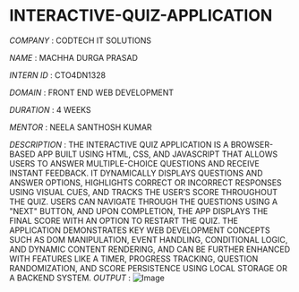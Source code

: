 # INTERACTIVE-QUIZ-APPLICATION

*COMPANY* :  CODTECH IT SOLUTIONS 

*NAME* :  MACHHA DURGA PRASAD

*INTERN ID* :  CTO4DN1328

*DOMAIN* :  FRONT END WEB DEVELOPMENT

*DURATION* :  4 WEEKS

*MENTOR* :  NEELA SANTHOSH KUMAR

*DESCRIPTION* :  THE INTERACTIVE QUIZ APPLICATION IS A BROWSER-BASED APP BUILT USING HTML, CSS, AND JAVASCRIPT THAT ALLOWS USERS TO ANSWER MULTIPLE-CHOICE QUESTIONS AND RECEIVE INSTANT FEEDBACK. IT DYNAMICALLY 
                 DISPLAYS QUESTIONS AND ANSWER OPTIONS, HIGHLIGHTS CORRECT OR INCORRECT RESPONSES USING VISUAL CUES, AND TRACKS THE USER’S SCORE THROUGHOUT THE QUIZ. USERS CAN NAVIGATE THROUGH THE QUESTIONS USING A 
                "NEXT" BUTTON, AND UPON COMPLETION, THE APP DISPLAYS THE FINAL SCORE WITH AN OPTION TO RESTART THE QUIZ. THE APPLICATION DEMONSTRATES KEY WEB DEVELOPMENT CONCEPTS SUCH AS DOM MANIPULATION, EVENT 
                HANDLING, CONDITIONAL LOGIC, AND DYNAMIC CONTENT RENDERING, AND CAN BE FURTHER ENHANCED WITH FEATURES LIKE A TIMER, PROGRESS TRACKING, QUESTION RANDOMIZATION, AND SCORE PERSISTENCE USING LOCAL 
                STORAGE OR A BACKEND SYSTEM.
*OUTPUT*  :  ![Image](https://github.com/user-attachments/assets/4f95c0b0-9591-4556-bf88-495de6132913)                
